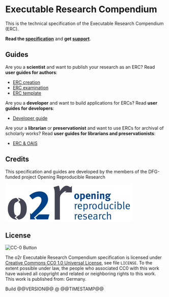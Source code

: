 # Executable Research Compendium

This is the technical specification of the Executable Research Compendium (ERC).

**Read the [specification](spec/index.md)** and **get [support](support.md)**.

## Guides

Are you a **scientist** and want to publish your research as an ERC? Read **user guides for authors**:

- [ERC creation](user-guide/creation.md)
- [ERC examination](user-guide/examination.md)
- [ERC template](user-guide/template.md)

Are you a **developer** and want to build applications for ERCs? Read **user guides for developers**:

- [Developer guide](dev-guide/index.md)

Are your a **librarian** or **preservationist** and want to use ERCs for archival of scholarly works? Read **user guides for librarians and preservationists**:

- [ERC & OAIS](user-guide/oais.md)

## Credits

This specification and guides are developed by the members of the DFG-funded project Opening Reproducible Research

[![Opening Reproducible Research](o2r-logo.png)](http://o2r.info)

## License

![CC-0 Button](https://licensebuttons.net/p/zero/1.0/88x31.png)

The o2r Executable Research Compendium specification is licensed under [Creative Commons CC0 1.0 Universal License](https://creativecommons.org/publicdomain/zero/1.0/), see file `LICENSE`.
To the extent possible under law, the people who associated CC0 with this work have waived all copyright and related or neighboring rights to this work.
This work is published from: Germany.

<div class="buildinfo">Build @@VERSION@@ @ @@TIMESTAMP@@</div>
